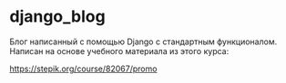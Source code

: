 # django_blog

Блог написанный с помощью Django с стандартным функционалом.
Написан на основе учебного материала из этого курса:

https://stepik.org/course/82067/promo
